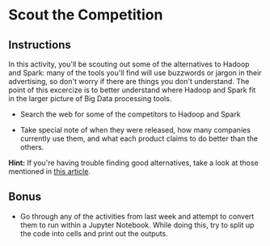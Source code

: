 # Scout the Competition

## Instructions
In this activity, you'll be scouting out some of the alternatives to Hadoop and Spark: many of the tools you'll find will use buzzwords or jargon in their advertising, so don't worry if there are things you don't understand. The point of this excercize is to better understand where Hadoop and Spark fit in the larger picture of Big Data processing tools.

* Search the web for some of the competitors to Hadoop and Spark

* Take special note of when they were released, how many companies currently use them, and what each product claims to do better than the others.

**Hint:** If you're having trouble finding good alternatives, take a look at those mentioned in [this article](https://analyticsindiamag.com/10-hadoop-alternatives-consider-big-data/).

## Bonus

* Go through any of the activities from last week and attempt to convert them to run within a Jupyter Notebook. While doing this, try to split up the code into cells and print out the outputs.